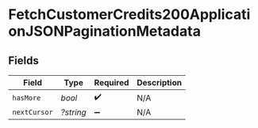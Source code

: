 # FetchCustomerCredits200ApplicationJSONPaginationMetadata


## Fields

| Field              | Type               | Required           | Description        |
| ------------------ | ------------------ | ------------------ | ------------------ |
| `hasMore`          | *bool*             | :heavy_check_mark: | N/A                |
| `nextCursor`       | *?string*          | :heavy_minus_sign: | N/A                |